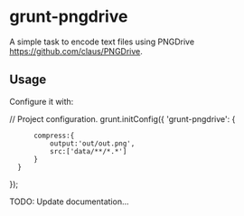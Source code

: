 # grunt-pngdrive

A simple task to encode text files using PNGDrive https://github.com/claus/PNGDrive.

## Usage

Configure it with:

  // Project configuration.
  grunt.initConfig({
      'grunt-pngdrive': {

          compress:{
              output:'out/out.png',
              src:['data/**/*.*']
          }
      }
  });


TODO: Update documentation...
